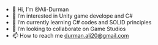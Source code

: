 - 👋 Hi, I’m @Ali-Durman
- 👀 I’m interested in Unity game develope and C#
- 🌱 I’m currently learning C# codes and SOLID principles
- 💞️ I’m looking to collaborate on Game Studios
- 📫 How to reach me durman.ali20@gmail.com

<!---
Ali-Durman/Ali-Durman is a ✨ special ✨ repository because its `README.md` (this file) appears on your GitHub profile.
You can click the Preview link to take a look at your changes.
--->
